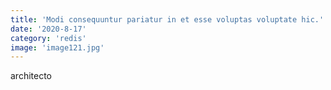 ```yaml
---
title: 'Modi consequuntur pariatur in et esse voluptas voluptate hic.'
date: '2020-8-17'
category: 'redis'
image: 'image121.jpg'
---
```


architecto
